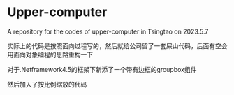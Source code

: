 # Upper-computer
A  repository for the codes of upper-computer  in Tsingtao on 2023.5.7

实际上的代码是按照面向过程写的，然后就给公司留了一套屎山代码，后面有空会用面向对象编程的思路重构一下

对于.Netframework4.5的框架下新添了一个带有边框的groupbox组件

然后加入了按比例缩放的代码
